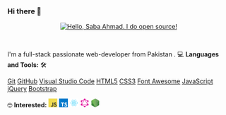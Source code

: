 ### Hi there 👋
<p align="center"><a href="https://anuraghazra.github.io"><img width="80%" alt="Hello, Saba Ahmad. I do open source!" src="./assets/gh-readme-header.png" /></a></p>

<br />

I'm a full-stack passionate web-developer from Pakistan .
💻 **Languages and Tools:** 🛠️<br>

[Git](https://img.shields.io/badge/-Git-000000?style=flat&logo=git&logoColor=F05032&labelColor=ffffff)
[GitHub](https://img.shields.io/badge/-GitHub-000000?style=flat&logo=github&logoColor=000000&labelColor=ffffff)
[Visual Studio Code](https://img.shields.io/badge/-VSCode-000000?style=flat&logo=visual-studio-code&labelColor=007ACC)
[HTML5](https://img.shields.io/badge/-HTML5-000000?style=flat&logo=html5&logoColor=ffffff&labelColor=E34F26)
[CSS3](https://img.shields.io/badge/-CSS3-000000?style=flat&logo=css3&logoColor=ffffff&labelColor=1572B6) 
[Font Awesome](https://img.shields.io/badge/-font%20awesome-000000?style=flat&logo=font-awesome&logoColor=339AF0&labelColor=ffffff)
[JavaScript](https://img.shields.io/badge/-JavaScript-000000?style=flat&logo=javascript)
[jQuery](https://img.shields.io/badge/-jQuery-000000?style=flat&logo=jQuery&logoColor=0769AD&labelColor=ffffff)
[Bootstrap](https://img.shields.io/badge/-Bootstrap-000000?style=flat&logo=bootstrap&logoColor=ffffff&labelColor=563D7C)

🤓 **Interested:**
<code><img height="20" alt="javascript" src="https://raw.githubusercontent.com/github/explore/80688e429a7d4ef2fca1e82350fe8e3517d3494d/topics/javascript/javascript.png"></code>
<code><img height="20" alt="typescript" src="https://raw.githubusercontent.com/github/explore/80688e429a7d4ef2fca1e82350fe8e3517d3494d/topics/typescript/typescript.png"></code>
<code><img height="20" alt="react" src="https://raw.githubusercontent.com/github/explore/80688e429a7d4ef2fca1e82350fe8e3517d3494d/topics/react/react.png"></code>
<code><img height="20" alt="graphql" src="https://raw.githubusercontent.com/github/explore/5c058a388828bb5fde0bcafd4bc867b5bb3f26f3/topics/graphql/graphql.png"></code>
<code><img height="20" alt="nodejs" src="https://raw.githubusercontent.com/github/explore/80688e429a7d4ef2fca1e82350fe8e3517d3494d/topics/nodejs/nodejs.png"></code>

<!--
**SabaAhmad786/SabaAhmad786** is a ✨ _special_ ✨ repository because its `README.md` (this file) appears on your GitHub profile.

Here are some ideas to get you started:

- 🔭 I’m currently working at ...Microverse
- 🌱 I’m currently learning ... javascript
- 👯 I’m looking to collaborate on ... projects
- 🤔 I’m looking for help with ...
- 💬 Ask me about ... anything [here](https://github.com/SabaAhmad786/SabaAhmad786/issues)
- 📫 How to reach me: ...
- 😄 Pronouns: ...
- ⚡ Fun fact: ...
-->
